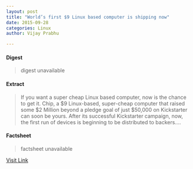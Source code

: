 ```yaml
---
layout: post
title: "World’s first $9 Linux based computer is shipping now"
date: 2015-09-28
categories: Linux
author: Vijay Prabhu

---
```



#### Digest
>digest unavailable

#### Extract
>If you want a super cheap Linux based computer, now is the chance to get it. Chip, a $9 Linux-based, super-cheap computer that raised some $2 Million beyond a pledge goal of just $50,000 on Kickstarter can soon be yours. After its successful Kickstarter campaign, now, the first run of devices is beginning to be distributed to backers....

#### Factsheet
>factsheet unavailable

[Visit Link](http://lxer.com/module/newswire/ext_link.php?rid=219825)


